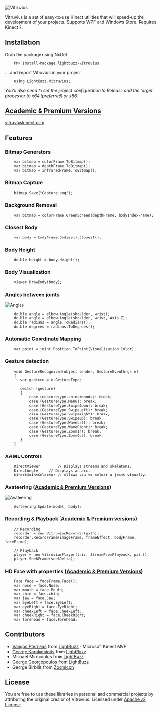 ![Vitruvius](https://raw.githubusercontent.com/LightBuzz/Vitruvius/master/LOGO.png "Vitruvius")

Vitruvius is a set of easy-to-use Kinect utilities that will speed-up the development of your projects. Supports WPF and Windows Store. Requires Kinect 2.

## Installation
Grab the package using NuGet

        PM> Install-Package lightbuzz-vitruvius

... and import Vitruvius in your project

        using LightBuzz.Vitruvius;

*You'll also need to set the project configuration to Release and the target processor to x64 (preferred) or x86.*

## [Academic & Premium Versions](http://vitruviuskinect.com)
[vitruviuskinect.com](http://vitruviuskinect.com)

## Features

### Bitmap Generators
        var bitmap = colorFrame.ToBitmap();
        var bitmap = depthFrame.ToBitmap();
        var bitmap = infraredFrame.ToBitmap();

### Bitmap Capture
        bitmap.Save("Capture.png");

### Background Removal
        var bitmap = colorFrame.GreenScreen(depthFrame, bodyIndexFrame);

### Closest Body
        var body = bodyFrame.Bodies().Closest();

### Body Height
        double height = body.Height();

### Body Visualization
        viewer.DrawBody(body);

### Angles between joints

![Angles](http://i2.wp.com/vitruviuskinect.com/wp-content/uploads/2015/05/vitruvius-mathematics.jpg?resize=600%2C403 "Vitruvius Angles")

        double angle = elbow.Angle(shoulder, wrist);
        double angle = elbow.Angle(shoulder, wrist, Axis.Z);
        double radians = angle.ToRadians();
        double degrees = radians.ToDegrees();

### Automatic Coordinate Mapping
        var point = joint.Position.ToPoint(Visualization.Color);

### Gesture detection
        void GestureRecognized(object sender, GestureEventArgs e)
        {
           var gesture = e.GestureType;

           switch (gesture)
           {
        	   case (GestureType.JoinedHands): break;
        	   case (GestureType.Menu): break;
        	   case (GestureType.SwipeDown): break;
        	   case (GestureType.SwipeLeft): break;
        	   case (GestureType.SwipeRight): break;
        	   case (GestureType.SwipeUp): break;
        	   case (GestureType.WaveLeft): break;
        	   case (GestureType.WaveRight): break;
        	   case (GestureType.ZoomIn): break;
        	   case (GestureType.ZoomOut): break;
           }
        }

### XAML Controls
        KinectViewer		// Displays streams and skeletons.
        KinectAngle		// Displays an arc.
        KinectJointSelector	// Allows you to select a joint visually.

### Avateering ([Academic & Premium Versions](http://vitruviuskinect.com))

![Avateering](http://i2.wp.com/vitruviuskinect.com/wp-content/uploads/2015/10/vitruvius-kinect-body-models.jpg?w=1080 "Vitruvius Avateering")

        Avateering.Update(model, body);
        
### Recording & Playback ([Academic & Premium versions](http://vitruviuskinect.com))
        // Recording
        recorder = new VitruviusRecorder(path);
        recorder.RecordFrame(imageFrame, frameEffect, bodyFrame, faceFrame);
        
        // Playback
        player = new VitruviusPlayer(this, StreamFromPlayback, path));
        player.SeekFrame(seekDelta);

### HD Face with properties ([Academic & Premium Versions](http://vitruviuskinect.com))
        Face face = faceFrame.Face();
        var nose = face.Nose;
        var mouth = face.Mouth;
        var chin = face.Chin;
        var jaw = face.Jaw;
        var eyeLeft = face.EyeLeft;
        var eyeRight = face.EyeRight;
        var cheekLeft = face.CheekLeft;
        var cheekRight = face.CheekRight;
        var forehead = face.Forehead;

## Contributors
* [Vangos Pterneas](http://pterneas.com) from [LightBuzz](http://lightbuzz.com) - Microsoft Kinect MVP
* [George Karakatsiotis](http://gkarak.com) from [LightBuzz](http://lightbuzz.com)
* Michael Miropoulos from [LightBuzz](http://lightbuzz.com)
* George Georgopoulos from [LightBuzz](http://lightbuzz.com)
* George Birbilis from [Zoomicon](http://zoomicon.com)

## License
You are free to use these libraries in personal and commercial projects by attributing the original creator of Vitruvius. Licensed under [Apache v2 License](https://github.com/LightBuzz/Vitruvius/blob/master/LICENSE).
